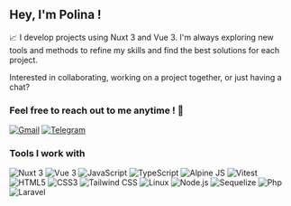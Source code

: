 ## Hey, I'm Polina !

:chart_with_upwards_trend: I develop projects using Nuxt 3 and Vue 3. I'm always exploring new tools and methods to refine my skills and find the best solutions for each project.

Interested in collaborating, working on a project together, or just having a chat?

### Feel free to reach out to me anytime ! :new_moon_with_face:

[![Gmail](https://img.shields.io/badge/Gmail-D14836?style=for-the-badge&logo=gmail&logoColor=white)](mailto:polinatcaciuc@gmail.com)
[![Telegram](https://img.shields.io/badge/Telegram-2CA5E0?style=for-the-badge&logo=telegram&logoColor=white)](https://t.me/PolinaMichel)


### Tools I work with

<img alt="Nuxt 3" src="https://img.shields.io/badge/nuxt%20js-00dc82?style=for-the-badge&logo=nuxtdotjs&logoColor=white"> <img alt="Vue 3" src="https://img.shields.io/badge/Vue%20js-35495E?style=for-the-badge&logo=vuedotjs&logoColor=4FC08D"> <img alt="JavaScript" src="https://img.shields.io/badge/JavaScript-323330?style=for-the-badge&logo=javascript&logoColor=F7DF1E">
<img alt="TypeScript" src="https://img.shields.io/badge/TypeScript-007ACC?style=for-the-badge&logo=typescript&logoColor=white">
<img alt="Alpine JS" src="https://img.shields.io/badge/Alpine%20JS-8BC0D0?style=for-the-badge&logo=alpinedotjs&logoColor=black">
<img alt="Vitest" src="https://img.shields.io/badge/Vitest-%236E9F18?style=for-the-badge&logo=Vitest&logoColor=%23fcd703">
<img alt="HTML5" src="https://img.shields.io/badge/HTML5-E34F26?style=for-the-badge&logo=html5&logoColor=white">
<img alt="CSS3" src="https://img.shields.io/badge/CSS3-1572B6?style=for-the-badge&logo=css3&logoColor=white">
<img alt="Tailwind CSS" src="https://img.shields.io/badge/Tailwind_CSS-38B2AC?style=for-the-badge&logo=tailwind-css&logoColor=white">
<img alt="Linux" src="https://img.shields.io/badge/Linux-FCC624?style=for-the-badge&logo=linux&logoColor=black">
<img alt="Node.js" src="https://img.shields.io/badge/node.js-339933?style=for-the-badge&logo=Node.js&logoColor=white">
<img alt="Sequelize" src="https://img.shields.io/badge/Sequelize-52B0E7?style=for-the-badge&logo=Sequelize&logoColor=white">
<img alt="Php" src="https://img.shields.io/badge/PHP-777BB4?style=for-the-badge&logo=php&logoColor=white">
<img alt="Laravel" src="https://img.shields.io/badge/Laravel-FF2D20?style=for-the-badge&logo=laravel&logoColor=white">
